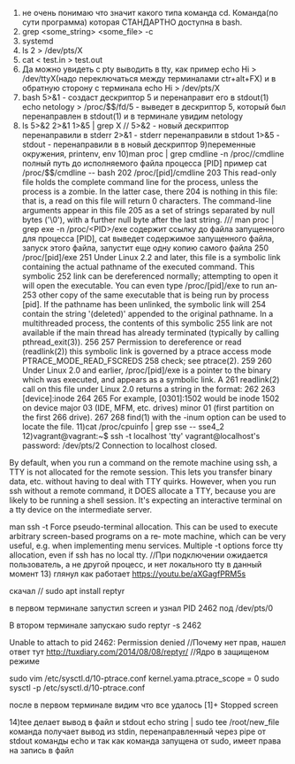 1) не очень понимаю что значит какого типа команда cd. Команда(по сути программа) которая СТАНДАРТНО доступна в bash.  
2) grep <some_string> <some_file> -c 
3) systemd
4) ls 2 > /dev/pts/X
5) cat < test.in > test.out
6) Да можно увидеть с pty выводить в tty, как пример echo Hi > /dev/ttyX(надо переключаться между терминалами ctr+alt+FX) и в обратную сторону с терминала echo Hi > /dev/pts/X
7) bash 5>&1 - создаст дескриптор 5 и перенаправит его в stdout(1)
echo netology > /proc/$$/fd/5 - выведет в дескриптор 5, который был перенаправлен в stdout(1) и в терминале увидим netology
8) ls 5>&2 2>&1 1>&5 | grep X // 5>&2 - новый дескриптор перенаправили в stderr
                                 2>&1 - stderr перенаправили в stdout 
                                 1>&5 - stdout - перенаправили в в новый дескриптор
9)переменные окружения, printenv, env
10)man proc | grep cmdline -n
/proc/<PID>/cmdline полный путь до исполняемого файла процесса [PID]
пример cat /proc/$$/cmdline -- bash
   202                /proc/[pid]/cmdline
   203                This read-only file holds the complete command line for the process, unless the process is a zombie.  In the latter case,  there
   204                is  nothing in this file: that is, a read on this file will return 0 characters.  The command-line arguments appear in this file
   205                as a set of strings separated by null bytes ('\0'), with a further null byte after the last string.
///
man proc | grep exe -n
/proc/<PID>/exe
содержит ссылку до файла запущенного для процесса [PID],  cat выведет содержимое запущенного файла, запуск этого файла, запустит еще одну копию самого файла
   250                /proc/[pid]/exe
   251                Under Linux 2.2 and later, this file is a symbolic link containing the actual pathname of the executed command.   This  symbolic
   252                link can be dereferenced normally; attempting to open it will open the executable.  You can even type /proc/[pid]/exe to run an‐
   253                other copy of the same executable that is being run by process [pid].  If the pathname has been unlinked, the symbolic link will
   254                contain  the  string  '(deleted)'  appended to the original pathname.  In a multithreaded process, the contents of this symbolic
   255                link are not available if the main thread has already terminated (typically by calling pthread_exit(3)).
   256
   257                Permission to dereference or read (readlink(2)) this symbolic link is governed by a ptrace access mode  PTRACE_MODE_READ_FSCREDS
   258                check; see ptrace(2).
   259
   260                Under  Linux  2.0 and earlier, /proc/[pid]/exe is a pointer to the binary which was executed, and appears as a symbolic link.  A
   261                readlink(2) call on this file under Linux 2.0 returns a string in the format:
   262
   263                    [device]:inode
   264
   265                For example, [0301]:1502 would be inode 1502 on device major 03 (IDE, MFM, etc. drives) minor 01 (first partition on  the  first
   266                drive).
   267
   268                find(1) with the -inum option can be used to locate the file.
11)cat /proc/cpuinfo | grep sse -- sse4_2
12)vagrant@vagrant:~$ ssh -t localhost 'tty'
   vagrant@localhost's password:
   /dev/pts/2
   Connection to localhost closed.

By default, when you run a command on the remote machine using ssh, a TTY is not allocated for the remote session. This lets you transfer binary data, etc. without having to deal with TTY quirks.
However, when you run ssh without a remote command, it DOES allocate a TTY, because you are likely to be running a shell session.
It's expecting an interactive terminal on a tty device on the intermediate server.

man ssh
     -t      Force pseudo-terminal allocation.  This can be used to execute arbitrary screen-based programs on a re‐
             mote machine, which can be very useful, e.g. when implementing menu services.  Multiple -t options force
             tty allocation, even if ssh has no local tty.
//При подключении ожидается пользователь, а не другой процесс, и нет локального tty в данный момент
13) глянул как работает
https://youtu.be/aXGagfPRM5s

скачал // sudo apt install reptyr

в первом терминале запустил screen и узнал PID 2462 под /dev/pts/0

В втором терминале запускаю sudo reptyr -s 2462

Unable to attach to pid 2462: Permission denied
//Почему нет прав, нашел ответ тут http://tuxdiary.com/2014/08/08/reptyr/
//Ядро в защищеном режиме

sudo vim /etc/sysctl.d/10-ptrace.conf
kernel.yama.ptrace_scope = 0
sudo sysctl -p /etc/sysctl.d/10-ptrace.conf

после в первом терминале видим что все удалось
[1]+  Stopped                 screen

14)tee делает вывод в файл и stdout
echo string | sudo tee /root/new_file
команда получает вывод из stdin, перенаправленный через pipe от stdout команды echo
и так как команда запущена от sudo, имеет права на запись в файл
